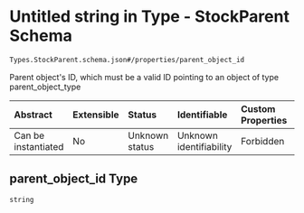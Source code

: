 # Untitled string in Type - StockParent Schema

```txt
Types.StockParent.schema.json#/properties/parent_object_id
```

Parent object's ID, which must be a valid ID pointing to an object of type parent_object_type

| Abstract            | Extensible | Status         | Identifiable            | Custom Properties | Additional Properties | Access Restrictions | Defined In                                                                          |
| :------------------ | :--------- | :------------- | :---------------------- | :---------------- | :-------------------- | :------------------ | :---------------------------------------------------------------------------------- |
| Can be instantiated | No         | Unknown status | Unknown identifiability | Forbidden         | Allowed               | none                | [StockParent.schema.json*](../types/StockParent.schema.json "open original schema") |

## parent_object_id Type

`string`
